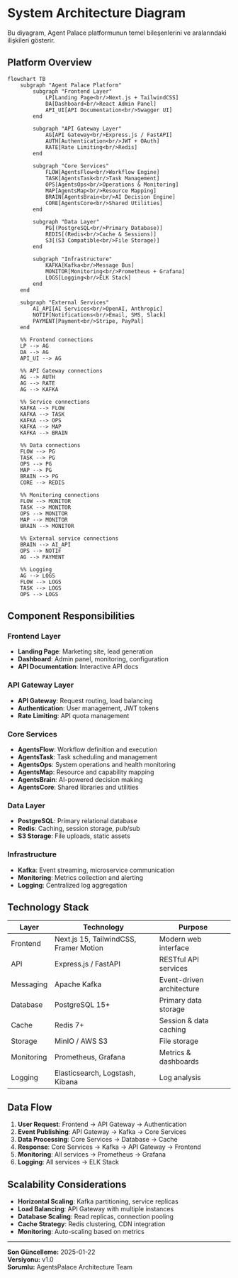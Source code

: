 # System Architecture Diagram

Bu diyagram, Agent Palace platformunun temel bileşenlerini ve aralarındaki ilişkileri gösterir.

## Platform Overview

```mermaid
flowchart TB
    subgraph "Agent Palace Platform"
        subgraph "Frontend Layer"
            LP[Landing Page<br/>Next.js + TailwindCSS]
            DA[Dashboard<br/>React Admin Panel]
            API_UI[API Documentation<br/>Swagger UI]
        end
        
        subgraph "API Gateway Layer"
            AG[API Gateway<br/>Express.js / FastAPI]
            AUTH[Authentication<br/>JWT + OAuth]
            RATE[Rate Limiting<br/>Redis]
        end
        
        subgraph "Core Services"
            FLOW[AgentsFlow<br/>Workflow Engine]
            TASK[AgentsTask<br/>Task Management]
            OPS[AgentsOps<br/>Operations & Monitoring]
            MAP[AgentsMap<br/>Resource Mapping]
            BRAIN[AgentsBrain<br/>AI Decision Engine]
            CORE[AgentsCore<br/>Shared Utilities]
        end
        
        subgraph "Data Layer"
            PG[(PostgreSQL<br/>Primary Database)]
            REDIS[(Redis<br/>Cache & Sessions)]
            S3[(S3 Compatible<br/>File Storage)]
        end
        
        subgraph "Infrastructure"
            KAFKA[Kafka<br/>Message Bus]
            MONITOR[Monitoring<br/>Prometheus + Grafana]
            LOGS[Logging<br/>ELK Stack]
        end
    end
    
    subgraph "External Services"
        AI_API[AI Services<br/>OpenAI, Anthropic]
        NOTIF[Notifications<br/>Email, SMS, Slack]
        PAYMENT[Payment<br/>Stripe, PayPal]
    end
    
    %% Frontend connections
    LP --> AG
    DA --> AG
    API_UI --> AG
    
    %% API Gateway connections
    AG --> AUTH
    AG --> RATE
    AG --> KAFKA
    
    %% Service connections
    KAFKA --> FLOW
    KAFKA --> TASK
    KAFKA --> OPS
    KAFKA --> MAP
    KAFKA --> BRAIN
    
    %% Data connections
    FLOW --> PG
    TASK --> PG
    OPS --> PG
    MAP --> PG
    BRAIN --> PG
    CORE --> REDIS
    
    %% Monitoring connections
    FLOW --> MONITOR
    TASK --> MONITOR
    OPS --> MONITOR
    MAP --> MONITOR
    BRAIN --> MONITOR
    
    %% External service connections
    BRAIN --> AI_API
    OPS --> NOTIF
    AG --> PAYMENT
    
    %% Logging
    AG --> LOGS
    FLOW --> LOGS
    TASK --> LOGS
    OPS --> LOGS
```

## Component Responsibilities

### Frontend Layer
- **Landing Page**: Marketing site, lead generation
- **Dashboard**: Admin panel, monitoring, configuration
- **API Documentation**: Interactive API docs

### API Gateway Layer
- **API Gateway**: Request routing, load balancing
- **Authentication**: User management, JWT tokens
- **Rate Limiting**: API quota management

### Core Services
- **AgentsFlow**: Workflow definition and execution
- **AgentsTask**: Task scheduling and management
- **AgentsOps**: System operations and health monitoring
- **AgentsMap**: Resource and capability mapping
- **AgentsBrain**: AI-powered decision making
- **AgentsCore**: Shared libraries and utilities

### Data Layer
- **PostgreSQL**: Primary relational database
- **Redis**: Caching, session storage, pub/sub
- **S3 Storage**: File uploads, static assets

### Infrastructure
- **Kafka**: Event streaming, microservice communication
- **Monitoring**: Metrics collection and alerting
- **Logging**: Centralized log aggregation

## Technology Stack

| Layer | Technology | Purpose |
|-------|------------|---------|
| Frontend | Next.js 15, TailwindCSS, Framer Motion | Modern web interface |
| API | Express.js / FastAPI | RESTful API services |
| Messaging | Apache Kafka | Event-driven architecture |
| Database | PostgreSQL 15+ | Primary data storage |
| Cache | Redis 7+ | Session & data caching |
| Storage | MinIO / AWS S3 | File storage |
| Monitoring | Prometheus, Grafana | Metrics & dashboards |
| Logging | Elasticsearch, Logstash, Kibana | Log analysis |

## Data Flow

1. **User Request**: Frontend → API Gateway → Authentication
2. **Event Publishing**: API Gateway → Kafka → Core Services
3. **Data Processing**: Core Services → Database → Cache
4. **Response**: Core Services → Kafka → API Gateway → Frontend
5. **Monitoring**: All services → Prometheus → Grafana
6. **Logging**: All services → ELK Stack

## Scalability Considerations

- **Horizontal Scaling**: Kafka partitioning, service replicas
- **Load Balancing**: API Gateway with multiple instances
- **Database Scaling**: Read replicas, connection pooling
- **Cache Strategy**: Redis clustering, CDN integration
- **Monitoring**: Auto-scaling based on metrics

---

**Son Güncelleme:** 2025-01-22  
**Versiyonu:** v1.0  
**Sorumlu:** AgentsPalace Architecture Team
